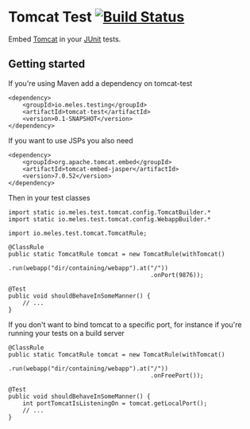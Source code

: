 # Tomcat Test [![Build Status](https://travis-ci.org/neilg/tomcat-test.png)](https://travis-ci.org/neilg/tomcat-test)

Embed [Tomcat](http://tomcat.apache.org/) in your [JUnit](http://junit.org/) tests.

## Getting started

If you're using Maven add a dependency on tomcat-test

    <dependency>
        <groupId>io.meles.testing</groupId>
        <artifactId>tomcat-test</artifactId>
        <version>0.1-SNAPSHOT</version>
    </dependency>

If you want to use JSPs you also need

    <dependency>
        <groupId>org.apache.tomcat.embed</groupId>
        <artifactId>tomcat-embed-jasper</artifactId>
        <version>7.0.52</version>
    </dependency>

Then in your test classes

    import static io.meles.test.tomcat.config.TomcatBuilder.*
    import static io.meles.test.tomcat.config.WebappBuilder.*

    import io.meles.test.tomcat.TomcatRule;

    @ClassRule
    public static TomcatRule tomcat = new TomcatRule(withTomcat()
                                            .run(webapp("dir/containing/webapp").at("/"))
                                            .onPort(9876));

    @Test
    public void shouldBehaveInSomeManner() {
        // ...
    }

If you don't want to bind tomcat to a specific port, for instance if you're running your tests on a build server

    @ClassRule
    public static TomcatRule tomcat = new TomcatRule(withTomcat()
                                            .run(webapp("dir/containing/webapp").at("/"))
                                            .onFreePort());

    @Test
    public void shouldBehaveInSomeManner() {
        int portTomcatIsListeningOn = tomcat.getLocalPort();
        // ...
    }
